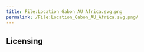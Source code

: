 ```yaml
---
title: File:Location Gabon AU Africa.svg.png
permalink: /File:Location_Gabon_AU_Africa.svg.png/
---
```


## Licensing
